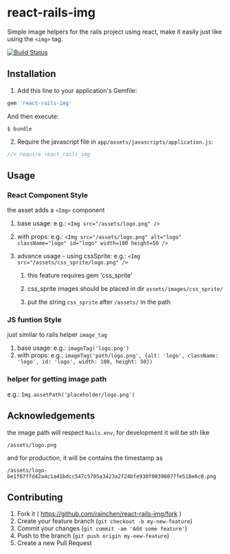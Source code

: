 # react-rails-img

Simple image helpers for the rails project using react, make it easily just like using the `<img>` tag.

[![Build Status](https://travis-ci.org/rainchen/react-rails-img.svg?branch=master)](https://travis-ci.org/rainchen/react-rails-img)

## Installation

1. Add this line to your application's Gemfile:

```ruby
gem 'react-rails-img'
```

And then execute:

    $ bundle

2. Require the javascript file in `app/assets/javascripts/application.js`:

  ```js
  //= require react_rails_img
  ```

## Usage

### React Component Style

the asset adds a `<Img>` component

1. base usage: e.g.: `<Img src="/assets/logo.png" />`
2. with props: e.g.: `<Img src="/assets/logo.png" alt="logo" className="logo" id="logo" width=100 height=50 />`
3. advance usage - using cssSprite: e.g.: `<Img src="/assets/css_sprite/logo.png" />`

    1) this feature requires gem 'css_sprite'

    2) css_sprite images should be placed in dir `assets/images/css_sprite/`

    3) put the string `css_sprite` after `/assets/` in the path

### JS funtion Style

just similar to rails helper `image_tag`

1. base usage: e.g.: `imageTag('logo.png')`
2. with props: e.g.: `imageTag('path/logo.png', {alt: 'logo', className: 'logo', id: 'logo', width: 100, height: 50})`


### helper for getting image path

e.g.: `Img.assetPath('placeholder/logo.png')`

## Acknowledgements

the image path will respect `Rails.env`, for development it will be sth like

  `/assets/logo.png`
 
and for production, it will be contains the timestamp as
 
   `/assets/logo-be1f67ffd42a4c1a41bdcc547c5705a3423a2f24bfe930f00398077fe518e6c0.png`


## Contributing

1. Fork it ( https://github.com/rainchen/react-rails-img/fork )
2. Create your feature branch (`git checkout -b my-new-feature`)
3. Commit your changes (`git commit -am 'Add some feature'`)
4. Push to the branch (`git push origin my-new-feature`)
5. Create a new Pull Request
